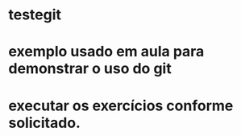 # testegit
# exemplo usado em aula para demonstrar o uso do git

# executar os exercícios conforme solicitado.
